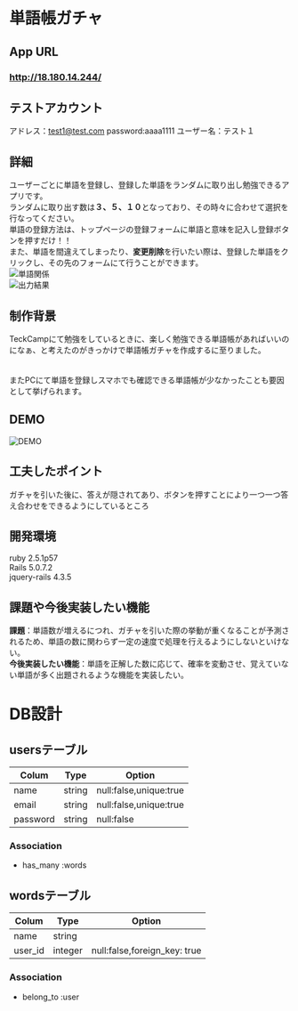 # 単語帳ガチャ

## App URL

### **http://18.180.14.244/**  

## テストアカウント
アドレス：test1@test.com
password:aaaa1111
ユーザー名：テスト１

## 詳細

ユーザーごとに単語を登録し、登録した単語をランダムに取り出し勉強できるアプリです。</br>
ランダムに取り出す数は<b>３、５、１０</b>となっており、その時々に合わせて選択を行なってください。</br>
単語の登録方法は、トップページの登録フォームに単語と意味を記入し登録ボタンを押すだけ！！</br>
また、単語を間違えてしまったり、<b>変更削除</b>を行いたい際は、登録した単語をクリックし、その先のフォームにて行うことができます。</br>
![単語関係](https://user-images.githubusercontent.com/60500667/79390407-989fd180-7faa-11ea-87e4-d9338887a9fa.png)</br>
![出力結果](https://user-images.githubusercontent.com/60500667/79391145-f2ed6200-7fab-11ea-9092-0b9dea00973a.png)</br>


## 制作背景

TeckCampにて勉強をしているときに、楽しく勉強できる単語帳があればいいのになぁ、と考えたのがきっかけで単語帳ガチャを作成するに至りました。</br>
</br>
</br>
またPCにて単語を登録しスマホでも確認できる単語帳が少なかったことも要因として挙げられます。</br>

## DEMO
![DEMO](https://user-images.githubusercontent.com/60500667/79393357-24682c80-7fb0-11ea-8523-0b2ca42800c7.gif)</br>

## 工夫したポイント
ガチャを引いた後に、答えが隠されてあり、ボタンを押すことにより一つ一つ答え合わせをできるようにしているところ

## 開発環境
ruby 2.5.1p57</br>
Rails 5.0.7.2</br>
jquery-rails 4.3.5</br>

## 課題や今後実装したい機能
<b>課題</b>：単語数が増えるにつれ、ガチャを引いた際の挙動が重くなることが予測されるため、単語の数に関わらず一定の速度で処理を行えるようにしないといけない。</br>
<b>今後実装したい機能</b>：単語を正解した数に応じて、確率を変動させ、覚えていない単語が多く出題されるような機能を実装したい。


# DB設計

## usersテーブル

|Colum|Type|Option|
|-----|----|------|
|name|string|null:false,unique:true|
|email|string|null:false,unique:true|
|password|string|null:false|

### Association
- has_many :words


## wordsテーブル
|Colum|Type|Option|
|-----|----|------|
|name|string||
|user_id|integer|null:false,foreign_key: true|

### Association
- belong_to :user